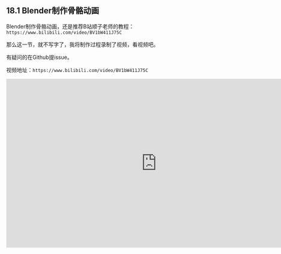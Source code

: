 ## 18.1 Blender制作骨骼动画

Blender制作骨骼动画，还是推荐B站顺子老师的教程：`https://www.bilibili.com/video/BV1bW411J75C`

那么这一节，就不写字了，我将制作过程录制了视频，看视频吧。

有疑问的在Github提issue。

视频地址：`https://www.bilibili.com/video/BV1bW411J75C`

<iframe 
    width="800" 
    height="450" 
    src="https://player.bilibili.com/player.html?aid=249699893&bvid=BV1mv411K7Js&cid=385784041&page=1" 
    frameborder="0"  
    allowfullscreen> 
</iframe>
